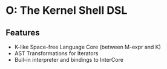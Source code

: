 O: The Kernel Shell DSL
=======================

Features
--------

* K-like Space-free Language Core (between M-expr and K)
* AST Transformations for Iterators
* Buil-in interpreter and bindings to InterCore

